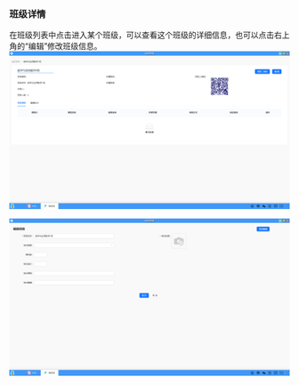 ### 班级详情
在班级列表中点击进入某个班级，可以查看这个班级的详细信息，也可以点击右上角的“编辑”修改班级信息。
![alt text](../help_picture/10_myclass02.png)

![alt text](../help_picture/10_myclass03.png)